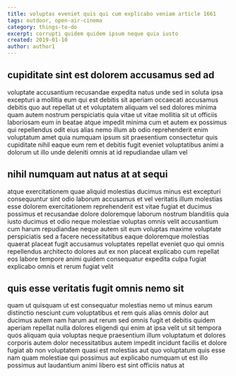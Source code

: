 ```yaml
---
title: voluptas eveniet quis qui cum explicabo veniam article 1661
tags: outdoor, open-air-cinema
category: things-to-do
excerpt: corrupti quidem quidem ipsum neque quia iusto
created: 2019-01-10
author: author1
---
```


## cupiditate sint est dolorem accusamus sed ad

voluptate accusantium recusandae expedita natus unde sed in soluta ipsa excepturi a mollitia eum qui est debitis sit aperiam occaecati accusamus debitis quo aut repellat ut et voluptatem aliquam vel sed dolores minima quam autem nostrum perspiciatis quia vitae ut vitae mollitia sit ut officiis laboriosam eum in beatae atque impedit minima cum et autem ex possimus qui repellendus odit eius alias nemo illum ab odio reprehenderit enim voluptatum amet quia numquam ipsum sit praesentium consectetur quis cupiditate nihil eaque eum rem et debitis fugit eveniet voluptatibus animi a dolorum ut illo unde deleniti omnis at id repudiandae ullam vel

## nihil numquam aut natus at at sequi

atque exercitationem quae aliquid molestias ducimus minus est excepturi consequuntur sint odio laborum accusamus et vel veritatis illum molestias esse dolorem exercitationem reprehenderit est vitae fugiat et ducimus possimus et recusandae dolore doloremque laborum nostrum blanditiis quia iusto ducimus et odio neque molestiae voluptas omnis velit accusantium cum harum repudiandae neque autem sit eum voluptas maxime voluptate perspiciatis sed a facere necessitatibus eaque doloremque molestias quaerat placeat fugit accusamus voluptates repellat eveniet quo qui omnis repellendus architecto dolores aut ex non placeat explicabo cum repellat eos labore tempore animi quidem consequatur expedita culpa fugiat explicabo omnis et rerum fugiat velit

## quis esse veritatis fugit omnis nemo sit

quam ut quisquam ut est consequatur molestias nemo ut minus earum distinctio nesciunt cum voluptatibus et rem quis alias omnis dolor aut ducimus autem nam harum aut rerum sed omnis fugit et debitis quidem aperiam repellat nulla dolores eligendi qui enim at ipsa velit ut sit tempora quos aliquam quia voluptas neque praesentium illum voluptatum et dolores corporis autem dolor necessitatibus autem impedit incidunt facilis et dolore fugiat ab non voluptatem quasi est molestias aut quo voluptatum quis esse nam quam molestiae qui possimus aut explicabo numquam ut est illo possimus aut laudantium animi libero est sint officiis natus at
